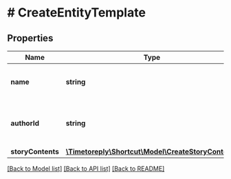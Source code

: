 # # CreateEntityTemplate

## Properties

Name | Type | Description | Notes
------------ | ------------- | ------------- | -------------
**name** | **string** | The name of the new entity template |
**authorId** | **string** | The id of the user creating this template. | [optional]
**storyContents** | [**\Timetoreply\Shortcut\Model\CreateStoryContents**](CreateStoryContents.md) |  |

[[Back to Model list]](../../README.md#models) [[Back to API list]](../../README.md#endpoints) [[Back to README]](../../README.md)
